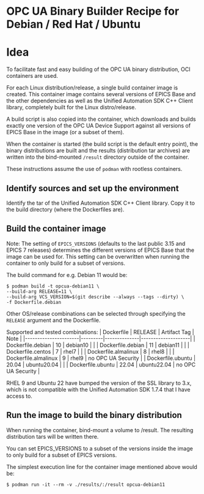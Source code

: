 # OPC UA Binary Builder Recipe for Debian / Red Hat / Ubuntu

# Idea

To facilitate fast and easy building of the OPC UA binary distribution,
OCI containers are used.

For each Linux distribution/release, a single build container image is
created. This container image contains several versions of EPICS Base and
the other dependencies as well as the Unified Automation SDK C++ Client
library, completely built for the Linux distro/release.

A build script is also copied into the container, which downloads and
builds exactly one version of the OPC UA Device Support against all
versions of EPICS Base in the image (or a subset of them).

When the container is started (the build script is the default entry
point), the binary distributions are built and the results (distribution
tar archives) are written into the bind-mounted `/result` directory
outside of the container.

These instructions assume the use of `podman` with rootless containers.

## Identify sources and set up the environment

Identify the tar of the Unified Automation SDK C++ Client library.
Copy it to the build directory (where the Dockerfiles are).

## Build the container image

Note:
The setting of `EPICS_VERSIONS` (defaults to the last public 3.15 and
EPICS 7 releases) determines the different versions of EPICS Base that
the image can be used for. This setting can be overwritten
when running the container to only build for a subset of versions.

The build command for e.g. Debian 11 would be:

```
$ podman build -t opcua-debian11 \
--build-arg RELEASE=11 \
--build-arg VCS_VERSION=$(git describe --always --tags --dirty) \
-f Dockerfile.debian
```

Other OS/release combinations can be selected through specifying
the `RELEASE` argument and the Dockerfile.

Supported and tested combinations:
| Dockerfile           | RELEASE | Artifact Tag | Note               |
|----------------------|---------|--------------|--------------------|
| Dockerfile.debian    | 10      | debian10     |                    |
| Dockerfile.debian    | 11      | debian11     |                    |
| Dockerfile.centos    | 7       | rhel7        |                    |
| Dockerfile.almalinux | 8       | rhel8        |                    |
| Dockerfile.almalinux | 9       | rhel9        | no OPC UA Security |
| Dockerfile.ubuntu    | 20.04   | ubuntu20.04  |                    |
| Dockerfile.ubuntu    | 22.04   | ubuntu22.04  | no OPC UA Security |

RHEL 9 and Ubuntu 22 have bumped the version of the SSL library to
3.x, which is not compatible with the Unified Automation SDK 1.7.4
that I have access to.

## Run the image to build the binary distribution

When running the container, bind-mount a volume to /result.
The resulting distribution tars will be written there.

You can set EPICS_VERSIONS to a subset of the versions inside the image
to only build for a subset of EPICS versions.

The simplest execution line for the container image mentioned above
would be:

```
$ podman run -it --rm -v ./results/:/result opcua-debian11
```
